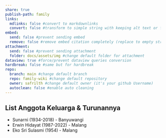 ```yaml
---
share: true
publish-path: family
links:
  mdlinks: false #convert to markdownlinks 
  convert: false #transform to simple string with keeping alt text or file name/ title (it removes the  or []())
embed:
  send: false #prevent sending embed
  remove: false #remove embed citation completely (replace to empty string the ![[]] or ![]())
attachment: 
  send: false #prevent sending attachment
  folder: docs/assets/img #change default folder for attachment
dataview: true #force/prevent dataview queries conversion
hardbreak: false #same but for hardbreak
repo:
  branch: main #change default branch 
  repo: family-wiki #change default repository
  owner: safrilth #change default owner (it's your github Username)
  autoclean: false #enable auto cleaning
---
```


## List Anggota Keluarga & Turunannya
- Sunarni (1934-2018) - Banyuwangi
- Erwin Hidayat (1987-2022) - Malang
- Eko Sri Sulasmi (1954) - Malang

